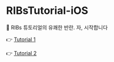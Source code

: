 # RIBsTutorial-iOS
🦺 RIBs 튜토리얼의 유쾌한 반란. 자, 시작합니다

👉 [Tutorial 1](https://github.com/hyun99999/RIBsTutorial-iOS/tree/main/tutorial1)

👉 [Tutorial 2](https://github.com/hyun99999/RIBsTutorial-iOS/tree/main/tutorial2)
